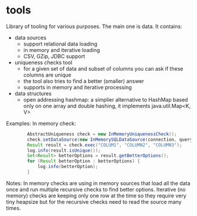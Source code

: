 # tools

Library of tooling for various purposes.
The main one is data.
It contains:
- data sources
  - support relational data loading
  - in memory and iterative loading
  - CSV, GZip, JDBC support
- uniqueness checks tool 
  - for a given set of data and subset of columns you can ask if these columns are unique
  - the tool also tries to find a better (smaller) answer
  - supports in memory and iterative processing
- data structures
  - open addressing hashmap: a simplier alternative to HashMap based only on one array and double hashing, it implements java.util.Map<K, V>
  
Examples:
In memory check:
```java
		AbstractUniqueness check = new InMemoryUniquenessCheck();
		check.setDataSource(new InMemorySQLDataSource(connection, query));
		Result result = check.exec("COLUM1", "COLUMN2", "COLUMN3");
		log.info(result.isUnique());
		Set<Result> betterOptions = result.getBetterOptions();
		for (Result betterOption : betterOptions) {
			log.info(betterOption);	
		}
```

Notes:
In memory checks are using in memory sources that load all the data once and run multiple recursive checks to find better options.
Iterative (no memory) checks are keeping only one row at the time so they require very tiny heapsize but for the recursive checks need to read the source many times. 
